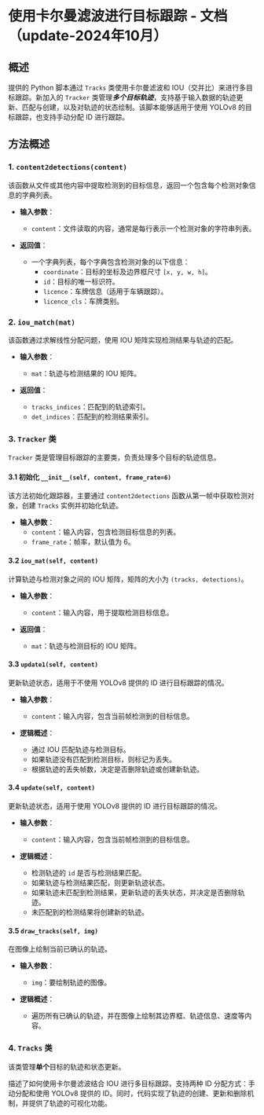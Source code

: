 # 使用卡尔曼滤波进行目标跟踪 - 文档（update-2024年10月）

## 概述

提供的 Python 脚本通过 `Tracks` 类使用卡尔曼滤波和 IOU（交并比）来进行多目标跟踪。新加入的 `Tracker` 类管理***多个目标轨迹***，支持基于输入数据的轨迹更新、匹配与创建，以及对轨迹的状态绘制。该脚本能够适用于使用 YOLOv8 的目标跟踪，也支持手动分配 ID 进行跟踪。

## 方法概述

### 1. `content2detections(content)`

该函数从文件或其他内容中提取检测到的目标信息，返回一个包含每个检测对象信息的字典列表。

- **输入参数**：
  - `content`：文件读取的内容，通常是每行表示一个检测对象的字符串列表。
  
- **返回值**：
  - 一个字典列表，每个字典包含检测对象的以下信息：
    - `coordinate`：目标的坐标及边界框尺寸 `[x, y, w, h]`。
    - `id`：目标的唯一标识符。
    - `licence`：车牌信息（适用于车辆跟踪）。
    - `licence_cls`：车牌类别。

### 2. `iou_match(mat)`

该函数通过求解线性分配问题，使用 IOU 矩阵实现检测结果与轨迹的匹配。

- **输入参数**：
  - `mat`：轨迹与检测结果的 IOU 矩阵。
  
- **返回值**：
  - `tracks_indices`：匹配到的轨迹索引。
  - `det_indices`：匹配到的检测结果索引。

### 3. `Tracker` 类

`Tracker` 类是管理目标跟踪的主要类，负责处理多个目标的轨迹信息。

#### 3.1 初始化 `__init__(self, content, frame_rate=6)`

该方法初始化跟踪器，主要通过 `content2detections` 函数从第一帧中获取检测对象，创建 `Tracks` 实例并初始化轨迹。

- **输入参数**：
  - `content`：输入内容，包含检测目标信息的列表。
  - `frame_rate`：帧率，默认值为 6。

#### 3.2 `iou_mat(self, content)`

计算轨迹与检测对象之间的 IOU 矩阵，矩阵的大小为 `(tracks, detections)`。

- **输入参数**：
  - `content`：输入内容，用于提取检测目标信息。

- **返回值**：
  - `mat`：轨迹与检测目标的 IOU 矩阵。

#### 3.3 `update1(self, content)`

更新轨迹状态，适用于不使用 YOLOv8 提供的 ID 进行目标跟踪的情况。

- **输入参数**：
  - `content`：输入内容，包含当前帧检测到的目标信息。

- **逻辑概述**：
  - 通过 IOU 匹配轨迹与检测目标。
  - 如果轨迹没有匹配到检测目标，则标记为丢失。
  - 根据轨迹的丢失帧数，决定是否删除轨迹或创建新轨迹。

#### 3.4 `update(self, content)`

更新轨迹状态，适用于使用 YOLOv8 提供的 ID 进行目标跟踪的情况。

- **输入参数**：
  - `content`：输入内容，包含当前帧检测到的目标信息。

- **逻辑概述**：
  - 检测轨迹的 `id` 是否与检测结果匹配。
  - 如果轨迹与检测结果匹配，则更新轨迹状态。
  - 如果轨迹未匹配到检测结果，更新轨迹的丢失状态，并决定是否删除轨迹。
  - 未匹配到的检测结果将创建新的轨迹。

#### 3.5 `draw_tracks(self, img)`

在图像上绘制当前已确认的轨迹。

- **输入参数**：
  - `img`：要绘制轨迹的图像。

- **逻辑概述**：
  - 遍历所有已确认的轨迹，并在图像上绘制其边界框、轨迹信息、速度等内容。

### 4. `Tracks` 类

该类管理**单个**目标的轨迹和状态更新。

描述了如何使用卡尔曼滤波结合 IOU 进行多目标跟踪，支持两种 ID 分配方式：手动分配和使用 YOLOv8 提供的 ID。同时，代码实现了轨迹的创建、更新和删除机制，并提供了轨迹的可视化功能。
